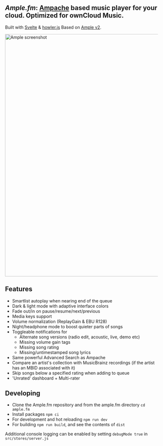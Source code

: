 ## *Ample.fm*: [Ampache](https://ampache.org/) based music player for your cloud. Optimized for ownCloud Music. 
Built with [Svelte](https://svelte.dev/) & [howler.js](https://github.com/goldfire/howler.js)
Based on [Ample v2](https://github.com/mitchray/ample).

<img src="https://github.com/mitchray/ample/assets/5735900/e2564e30-d7af-4fc8-b2e1-bbff93a3356e" width=800 alt="Ample screenshot" />

## Features
- Smartlist autoplay when nearing end of the queue
- Dark & light mode with adaptive interface colors
- Fade out/in on pause/resume/next/previous
- Media keys support
- Volume normalization (ReplayGain & EBU R128)
- Night/headphone mode to boost quieter parts of songs
- Toggleable notifications for
  - Alternate song versions (radio edit, acoustic, live, demo etc)
  - Missing volume gain tags
  - Missing song rating
  - Missing/untimestamped song lyrics
- Same powerful Advanced Search as Ampache
- Compare an artist's collection with MusicBrainz recordings (if the artist has an MBID associated with it)
- Skip songs below a specified rating when adding to queue
- 'Unrated' dashboard + Multi-rater

## Developing
- Clone the Ample.fm repository and from the ample.fm directory ```cd ample.fm```
- Install packages ```npm ci```
- For development and hot reloading ```npm run dev```
- For building ```npm run build```, and see the contents of ```dist```

Additional console logging can be enabled by setting ```debugMode true``` in ```src/stores/server.js```
